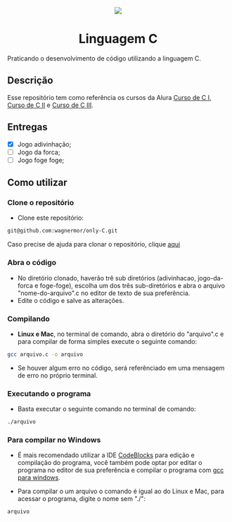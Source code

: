 <p align="center">
  <img src="./img/languageC.gif">
</p>

<h1 align="center">Linguagem C</h1>
Praticando o desenvolvimento de código utilizando a linguagem C.

## Descrição

Esse repositório tem como referência os cursos da Alura <a href="https://www.alura.com.br/curso-online-introducao-a-programacao-com-c-parte-1" target="_blank">Curso de C I</a>, <a href="https://www.alura.com.br/curso-online-introducao-a-programacao-com-c-parte-2" target="_blank">Curso de C II</a> e <a href="https://www.alura.com.br/curso-online-introducao-a-programacao-com-c-parte-3" target="_blank">Curso de C III</a>.

## Entregas
* [X] Jogo adivinhação;
* [ ] Jogo da forca;
* [ ] Jogo foge foge;

## Como utilizar

### Clone o repositório
* Clone este repositório:
```bash
git@github.com:wagnermor/only-C.git
```
Caso precise de ajuda para clonar o repositório, clique <a href="https://docs.github.com/pt/github/creating-cloning-and-archiving-repositories/cloning-a-repository">aqui</a>

### Abra o código
* No diretório clonado, haverão trê sub diretórios (adivinhacao, jogo-da-forca e foge-foge), escolha um dos três sub-diretórios e abra o arquivo "nome-do-arquivo".c no editor de texto de sua preferência.
* Edite o código e salve as alterações.

### Compilando
* **Linux e Mac**, no terminal de comando, abra o diretório do "arquivo".c e para compilar de forma simples execute o seguinte comando:
```bash
gcc arquivo.c -o arquivo
```
* Se houver algum erro no código, será referênciado em uma mensagem de erro no próprio terminal.

### Executando o programa
* Basta executar o seguinte comando no terminal de comando:
```bash
./arquivo
```
### Para compilar no Windows
* É mais recomendado utilizar a IDE <a href="https://www.codeblocks.org/">CodeBlocks</a> para edição e compilação do programa, você também pode optar por editar o programa no editor de sua preferência e compilar o programa com <a href="">gcc para windows</a>.

* Para compilar o um arquivo o comando é igual ao do Linux e Mac, para acessar o programa, digite o nome sem "./":
```bash
arquivo
```
